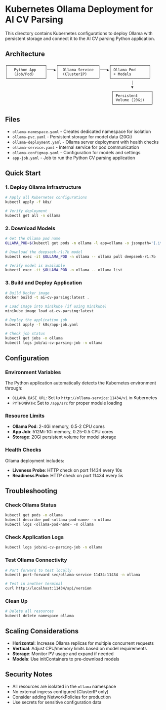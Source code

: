 # Kubernetes Ollama Deployment for AI CV Parsing

This directory contains Kubernetes configurations to deploy Ollama with persistent storage and connect it to the AI CV parsing Python application.

## Architecture

```
┌─────────────────┐    ┌──────────────────┐    ┌─────────────────┐
│   Python App    │───▶│  Ollama Service  │───▶│ Ollama Pod      │
│   (Job/Pod)     │    │  (ClusterIP)     │    │ + Models        │
└─────────────────┘    └──────────────────┘    └─────────────────┘
                                                         │
                                                         ▼
                                                ┌─────────────────┐
                                                │ Persistent      │
                                                │ Volume (20Gi)   │
                                                └─────────────────┘
```

## Files

- `ollama-namespace.yaml` - Creates dedicated namespace for isolation
- `ollama-pvc.yaml` - Persistent storage for model data (20Gi)
- `ollama-deployment.yaml` - Ollama server deployment with health checks
- `ollama-service.yaml` - Internal service for pod communication
- `ollama-configmap.yaml` - Configuration for models and settings
- `app-job.yaml` - Job to run the Python CV parsing application

## Quick Start

### 1. Deploy Ollama Infrastructure

```bash
# Apply all Kubernetes configurations
kubectl apply -f k8s/

# Verify deployment
kubectl get all -n ollama
```

### 2. Download Models

```bash
# Get the Ollama pod name
OLLAMA_POD=$(kubectl get pods -n ollama -l app=ollama -o jsonpath='{.items[0].metadata.name}')

# Download the deepseek-r1:7b model
kubectl exec -it $OLLAMA_POD -n ollama -- ollama pull deepseek-r1:7b

# Verify model is available
kubectl exec -it $OLLAMA_POD -n ollama -- ollama list
```

### 3. Build and Deploy Application

```bash
# Build Docker image
docker build -t ai-cv-parsing:latest .

# Load image into minikube (if using minikube)
minikube image load ai-cv-parsing:latest

# Deploy the application job
kubectl apply -f k8s/app-job.yaml

# Check job status
kubectl get jobs -n ollama
kubectl logs job/ai-cv-parsing-job -n ollama
```

## Configuration

### Environment Variables

The Python application automatically detects the Kubernetes environment through:

- `OLLAMA_BASE_URL`: Set to `http://ollama-service:11434/v1` in Kubernetes
- `PYTHONPATH`: Set to `/app/src` for proper module loading

### Resource Limits

- **Ollama Pod**: 2-4Gi memory, 0.5-2 CPU cores
- **App Job**: 512Mi-1Gi memory, 0.25-0.5 CPU cores
- **Storage**: 20Gi persistent volume for model storage

### Health Checks

Ollama deployment includes:
- **Liveness Probe**: HTTP check on port 11434 every 10s
- **Readiness Probe**: HTTP check on port 11434 every 5s

## Troubleshooting

### Check Ollama Status
```bash
kubectl get pods -n ollama
kubectl describe pod <ollama-pod-name> -n ollama
kubectl logs <ollama-pod-name> -n ollama
```

### Check Application Logs
```bash
kubectl logs job/ai-cv-parsing-job -n ollama
```

### Test Ollama Connectivity
```bash
# Port forward to test locally
kubectl port-forward svc/ollama-service 11434:11434 -n ollama

# Test in another terminal
curl http://localhost:11434/api/version
```

### Clean Up
```bash
# Delete all resources
kubectl delete namespace ollama
```

## Scaling Considerations

- **Horizontal**: Increase Ollama replicas for multiple concurrent requests
- **Vertical**: Adjust CPU/memory limits based on model requirements
- **Storage**: Monitor PV usage and expand if needed
- **Models**: Use initContainers to pre-download models

## Security Notes

- All resources are isolated in the `ollama` namespace
- No external ingress configured (ClusterIP only)
- Consider adding NetworkPolicies for production
- Use secrets for sensitive configuration data